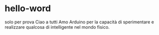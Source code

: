 # hello-word
solo per prova
Ciao a tutti
Amo Arduino per la capacità di sperimentare e realizzare qualcosa di intelligente nel mondo fisico.
